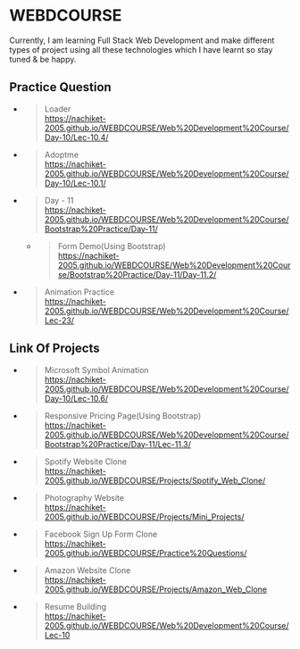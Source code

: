 ﻿# WEBDCOURSE

Currently, I am learning Full Stack Web Development and make different types of project using all these technologies which I have learnt so stay tuned & be happy.

 ## Practice Question
 
 - > Loader<br>https://nachiket-2005.github.io/WEBDCOURSE/Web%20Development%20Course/Day-10/Lec-10.4/
 - > Adoptme<br>https://nachiket-2005.github.io/WEBDCOURSE/Web%20Development%20Course/Day-10/Lec-10.1/
 - > Day - 11<br>https://nachiket-2005.github.io/WEBDCOURSE/Web%20Development%20Course/Bootstrap%20Practice/Day-11/
     - > Form Demo(Using Bootstrap)<br>https://nachiket-2005.github.io/WEBDCOURSE/Web%20Development%20Course/Bootstrap%20Practice/Day-11/Day-11.2/
 - > Animation Practice<br>https://nachiket-2005.github.io/WEBDCOURSE/Web%20Development%20Course/Lec-23/

## Link Of Projects

- >  Microsoft Symbol Animation<br>https://nachiket-2005.github.io/WEBDCOURSE/Web%20Development%20Course/Day-10/Lec-10.6/ 
- >  Responsive Pricing Page(Using Bootstrap)<br>https://nachiket-2005.github.io/WEBDCOURSE/Web%20Development%20Course/Bootstrap%20Practice/Day-11/Lec-11.3/
- >  Spotify Website Clone<br>https://nachiket-2005.github.io/WEBDCOURSE/Projects/Spotify_Web_Clone/
- >  Photography Website<br>https://nachiket-2005.github.io/WEBDCOURSE/Projects/Mini_Projects/
- >  Facebook Sign Up Form Clone<br>https://nachiket-2005.github.io/WEBDCOURSE/Practice%20Questions/
- >  Amazon Website Clone<br>https://nachiket-2005.github.io/WEBDCOURSE/Projects/Amazon_Web_Clone
- >  Resume Building<br>https://nachiket-2005.github.io/WEBDCOURSE/Web%20Development%20Course/Lec-10
